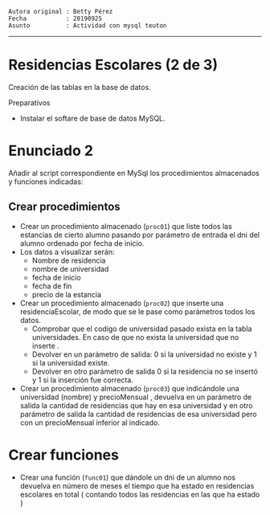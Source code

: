 

```
Autora original : Betty Pérez
Fecha           : 20190925
Asunto          : Actividad con mysql teuton
```

---

# Residencias Escolares (2 de 3)

Creación de las tablas en la base de datos.

Preparativos
* Instalar el softare de base de datos MySQL.

# Enunciado 2

Añadir al script correspondiente en MySql los procedimientos almacenados y funciones indicadas:

## Crear procedimientos

* Crear un procedimiento almacenado (`proc01`) que liste todos las estancias de cierto alumno pasando por parámetro de entrada el dni del alumno ordenado por fecha de inicio.
* Los datos a visualizar serán:
    * Nombre de residencia
    * nombre de universidad
    * fecha de inicio
    * fecha de fin
    * precio de la estancia
* Crear un procedimiento almacenado (`proc02`) que inserte una residenciaEscolar, de modo que se le pase como parámetros todos los datos.
    * Comprobar que el codigo de universidad pasado exista en la tabla universidades. En caso de que no exista la universidad que no inserte .
    * Devolver en un parámetro de salida: 0 si la universidad no existe y 1 si la universidad existe.
    * Devolver en otro parámetro de salida 0 si la residencia no se insertó y 1 si la inserción fue correcta.
* Crear un procedimiento almacenado (`proc03`) que indicándole una universidad (nombre) y precioMensual , devuelva en un parámetro de salida la cantidad de residencias que hay en esa universidad y en otro
parámetro de salida la cantidad de residencias de esa universidad pero con un precioMensual inferior al indicado.

# Crear funciones

* Crear una función (`func01`) que dándole un dni de un alumno nos devuelva en número de meses el tiempo que ha estado en residencias escolares en total ( contando todos las residencias en las que ha estado )
